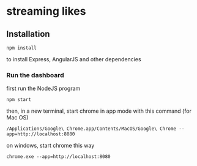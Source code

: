 # streaming likes

## Installation

    npm install

to install Express, AngularJS and other dependencies

### Run the dashboard

first run the NodeJS program

    npm start

then, in a new terminal, start chrome in app mode with this command (for Mac OS)

    /Applications/Google\ Chrome.app/Contents/MacOS/Google\ Chrome --app=http://localhost:8080

on windows, start chrome this way

    chrome.exe --app=http://localhost:8080
